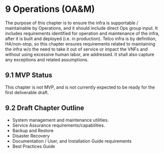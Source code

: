 # 9	Operations (OA&M)

The purpose of this chapter is to ensure the infra is supportable / maintainable by Operations, and it should include direct Ops group input. It includes requirements identified for operation and maintenance of the infra, after it is built and deployed (i.e. in production). Telco infra is by definition, HA/non-stop, so this chapter ensures requirements related to maintaining the infra w/o the need to take it out of service or impact the VNFs and without using excessive human labor, are addressed. It shall also capture any exceptions and related assumptions.

## 9.1	MVP Status

This chapter is not MVP, and is not currently expected to be ready for the first deliverable draft.

## 9.2	Draft Chapter Outline

- System management and maintenance utilities. 
- Service Assurance requirements/capabilities.
- Backup and Restore 
- Disaster Recovery
- Documentation / User, and Installation Guide requirements 
- Best Practices Guide
